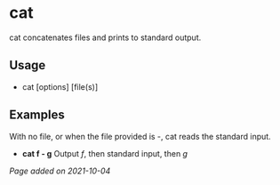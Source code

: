 # cat
cat concatenates files and prints to standard output.

## Usage
- cat [options] [file(s)]

## Examples
With no file, or when the file provided is -, cat reads the standard input.

- **cat f - g** Output *f*, then standard input, then *g*

*Page added on 2021-10-04*

